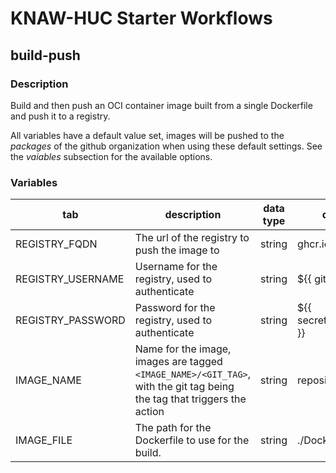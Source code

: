 # KNAW-HUC Starter Workflows

## build-push
### Description

Build and then push an OCI container image built from a single Dockerfile and push it to a registry.

All variables have a default value set, images will be pushed to the _packages_ of the github organization when using these default settings. See the _vaiables_ subsection for the available options.

### Variables
| tab | description | data type | default value |
|---|---|---|---|
| REGISTRY_FQDN | The url of the registry to push the image to | string | ghcr.io |
| REGISTRY_USERNAME | Username for the registry, used to authenticate | string | ${{ github.actor }} |
| REGISTRY_PASSWORD | Password for the registry, used to authenticate | string | ${{ secrets.GITHUB_TOKEN }} |
| IMAGE_NAME | Name for the image, images are tagged `<IMAGE_NAME>/<GIT_TAG>`,<br>with the git tag being the tag that triggers the action | string | repository name |
| IMAGE_FILE | The path for the Dockerfile to use for the build. | string | ./Dockerfile |